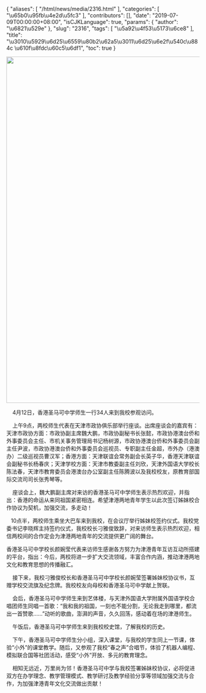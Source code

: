 {
    "aliases": [
        "/html/news/media/2316.html"
    ],
    "categories": [
        "\u65b0\u95fb\u4e2d\u5fc3"
    ],
    "contributors": [],
    "date": "2019-07-09T00:00:00+08:00",
    "isCJKLanguage": true,
    "params": {
        "author": "\u6821\u529e"
    },
    "slug": "2316",
    "tags": [
        "\u5a92\u4f53\u5173\u6ce8"
    ],
    "title": "\u3010\u5929\u6d25\u6559\u80b2\u62a5\u3011\u6d25\u6e2f\u540c\u884c \u610f\u8fdc\u60c5\u6df1",
    "toc": true
}


<img
    src="https://cdn.tfls.online/mirror/full/db2046f2e1c19670a23cf43dc236f635104dc993.jpg"
    style="display:block;margin-left:auto;margin-right:auto;"
    decoding="async"
    fetchpriority="auto"
    loading="lazy"
    height="902"
    width="600"
/>




    4月12日，香港圣马可中学师生一行34人来到我校参观访问。




    上午9点，两校师生代表在天津市政协俱乐部举行座谈。出席座谈会的嘉宾有：天津市政协方面：市政协副主席魏大鹏，市政协副秘书长张懿，市政协港澳台侨和外事委员会主任、市机关事务管理局书记杨树源，市政协港澳台侨和外事委员会副主任尹波，市政协港澳台侨和外事委员会巡视员、专职副主任金超，市外办（港澳办）二级巡视员曹汉军；香港方面：天津联谊会常务副会长英子华，香港天津联谊会副秘书长杨春庆；天津学校方面：天津市教委副主任刘欣，天津外国语大学校长陈法春，天津市教育委员会港澳台办公室副主任陈腾波以及我校校友，原教育部国际交流司司长张秀琴等。




    座谈会上，魏大鹏副主席对来访的香港圣马可中学师生表示热烈欢迎，并指出：香港的命运从来同祖国紧密相连。希望津港两地青年学生以此次签订姊妹校合作协议为契机，加强交流，多走动！




   10点半，两校师生乘坐大巴车来到我校，在会议厅举行姊妹校签约仪式。我校党委书记李晓辉主持签约仪式，我校校长刁雅俊致辞，对来访师生表示热烈欢迎，相信两校间的合作定会为津港两地青年的交流提供更广阔的舞台。




香港圣马可中学校长颜婉莹代表来访师生感谢各方努力为津港青年互访互动所搭建的平台，指出：今后，两校将进一步扩大交流领域，丰富合作内涵，推动津港两地文化和教育思想的传播融汇。




    接下来，我校刁雅俊校长和香港圣马可中学校长颜婉莹签署姊妹校协议书，互赠学校交流旗及纪念牌。我校校友向母校和香港圣马可中学献上贺联。




    会后，香港圣马可中学师生来到艺体楼，与天津外国语大学附属外国语学校合唱团师生同唱一首歌：“我和我的祖国，一刻也不能分割，无论我走到哪里，都流出一首赞歌……”动听的歌曲，澎湃的声音，久久回荡，感动着在场的津港师生。




    午饭后，香港圣马可中学师生来到我校校史馆，了解我校的历史。




    下午，香港圣马可中学师生分小组，深入课堂，与我校的学生同上一节课，体验“小外”的课堂教学。随后，又参观了我校“春之声”合唱节，体验了机器人编程、模拟联合国等社团活动，感受“小外”开放、多元的教育理念。




    相知无远近，万里尚为邻！香港圣马可中学与我校签署姊妹校协议，必将促进双方在办学理念、教学管理模式、教学研讨及教学经验分享等领域加强交流与合作，为加强津港青年文化交流做出贡献！


